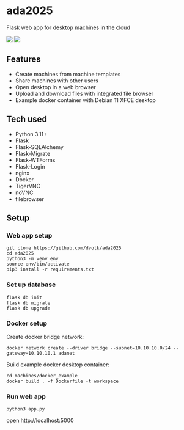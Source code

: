 # ada2025

Flask web app for desktop machines in the cloud

<img src="https://i.postimg.cc/Nsx40Jj5/localhost-5000-machines-12.png"> <img src="https://i.postimg.cc/GLRKdwrW/10-10-10-4.png">


## Features

- Create machines from machine templates
- Share machines with other users
- Open desktop in a web browser
- Upload and download files with integrated file browser
- Example docker container with Debian 11 XFCE desktop

## Tech used

- Python 3.11+
- Flask
- Flask-SQLAlchemy
- Flask-Migrate
- Flask-WTForms
- Flask-Login
- nginx
- Docker
- TigerVNC
- noVNC
- filebrowser

## Setup

### Web app setup

```
git clone https://github.com/dvolk/ada2025
cd ada2025
python3 -m venv env
source env/bin/activate
pip3 install -r requirements.txt
```

### Set up database

```
flask db init
flask db migrate
flask db upgrade
```

### Docker setup

Create docker bridge network:

```
docker network create --driver bridge --subnet=10.10.10.0/24 --gateway=10.10.10.1 adanet
```

Build example docker desktop container:

```
cd machines/docker_example
docker build . -f Dockerfile -t workspace
```

### Run web app

```
python3 app.py
```

open http://localhost:5000
